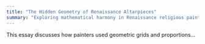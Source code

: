 ```yaml
---
title: "The Hidden Geometry of Renaissance Altarpieces"
summary: "Exploring mathematical harmony in Renaissance religious paintings."
---
```

This essay discusses how painters used geometric grids and proportions...

